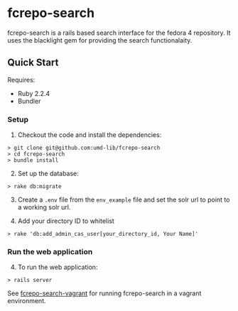 # fcrepo-search
fcrepo-search is a rails based search interface for the fedora 4 repository. It uses the blacklight gem for providing the search functionalaity.  


## Quick Start

Requires:

* Ruby 2.2.4
* Bundler

### Setup
1) Checkout the code and install the dependencies:

```
> git clone git@github.com:umd-lib/fcrepo-search
> cd fcrepo-search
> bundle install
```

2) Set up the database:

```
> rake db:migrate
```

3) Create a `.env` file from the `env_example` file and set the solr url to point to a working solr url.

4) Add your directory ID to whitelist

```
> rake 'db:add_admin_cas_user[your_directory_id, Your Name]'
```

### Run the web application

4) To run the web application:

```
> rails server
```

See [fcrepo-search-vagrant][1] for running fcrepo-search in a vagrant environment.

[1]: https://github.com/umd-lib/fcrepo-search-vagrant
